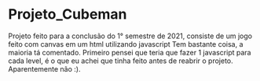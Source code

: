 # Projeto_Cubeman
Projeto feito para a conclusão do 1° semestre de 2021, consiste de um jogo feito com canvas em um html utilizando javascript
Tem bastante coisa, a maioria tá comentado. Primeiro pensei que teria que fazer 1 javascript para cada level, é o que eu achei que tinha feito antes de 
reabrir o projeto. Aparentemente não :).

